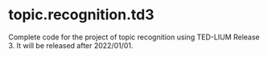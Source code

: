 # topic.recognition.td3
Complete code for the project of topic recognition using TED-LIUM Release 3.
It will be released after 2022/01/01.
